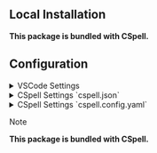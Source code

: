 ## Local Installation

**This package is bundled with CSpell.**

## Configuration

<details>
<summary>VSCode Settings</summary>

Add the following to your VSCode settings:

**`.vscode/settings.json`**

```jsonc
{
  "cSpell.dictionaries": ["python", "python-common"],
}
```

</details>

<details>
<summary>CSpell Settings `cspell.json`</summary>

**`cspell.json`**

```jsonc
{
  "dictionaries": ["python", "python-common"],
}
```

</details>

<details>
<summary>CSpell Settings `cspell.config.yaml`</summary>

**`cspell.config.yaml`**

```yaml
dictionaries:
  - python
  - python-common
```

</details>

> [!NOTE]
> **This package is bundled with CSpell.**
